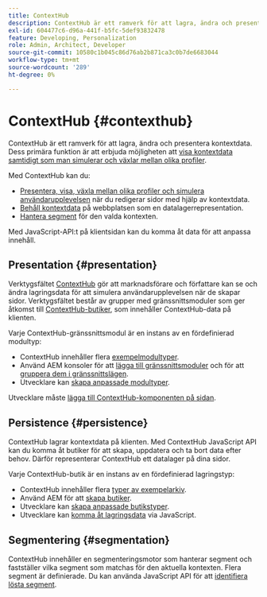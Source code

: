 ```yaml
---
title: ContextHub
description: ContextHub är ett ramverk för att lagra, ändra och presentera kontextdata
exl-id: 604477c6-d96a-441f-b5fc-5def93832478
feature: Developing, Personalization
role: Admin, Architect, Developer
source-git-commit: 10580c1b045c86d76ab2b871ca3c0b7de6683044
workflow-type: tm+mt
source-wordcount: '289'
ht-degree: 0%

---
```


# ContextHub {#contexthub}

ContextHub är ett ramverk för att lagra, ändra och presentera kontextdata. Dess primära funktion är att erbjuda möjligheten att [visa kontextdata samtidigt som man simulerar och växlar mellan olika profiler &#x200B;](/help/sites-cloud/authoring/personalization/contexthub.md).

Med ContextHub kan du:

* [Presentera, visa, växla mellan olika profiler och simulera användarupplevelsen](#presentation) när du redigerar sidor med hjälp av kontextdata.
* [Behåll kontextdata](#persistence) på webbplatsen som en datalagerrepresentation.
* [Hantera segment](#segmentation) för den valda kontexten.

Med JavaScript-API:t på klientsidan kan du komma åt data för att anpassa innehåll.

## Presentation {#presentation}

Verktygsfältet [ContextHub](/help/sites-cloud/authoring/personalization/contexthub.md) gör att marknadsförare och författare kan se och ändra lagringsdata för att simulera användarupplevelsen när de skapar sidor. Verktygsfältet består av grupper med gränssnittsmoduler som ger åtkomst till [ContextHub-butiker](#persistence), som innehåller ContextHub-data på klienten.

Varje ContextHub-gränssnittsmodul är en instans av en fördefinierad modultyp:

* ContextHub innehåller flera [exempelmodultyper](sample-modules.md).
* Använd AEM konsoler för att [lägga till gränssnittsmoduler](configuring-contexthub.md#adding-a-ui-module) och för att [gruppera dem i gränssnittslägen](configuring-contexthub.md#adding-a-ui-mode).
* Utvecklare kan [skapa anpassade modultyper](extending-contexthub.md#creating-contexthub-ui-module-types).

Utvecklare måste [lägga till ContextHub-komponenten på sidan](configuring-contexthub.md).

## Persistence {#persistence}

ContextHub lagrar kontextdata på klienten. Med ContextHub JavaScript API kan du komma åt butiker för att skapa, uppdatera och ta bort data efter behov. Därför representerar ContextHub ett datalager på dina sidor.

Varje ContextHub-butik är en instans av en fördefinierad lagringstyp:

* ContextHub innehåller flera [typer av exempelarkiv](sample-stores.md).
* Använd AEM för att [skapa butiker](configuring-contexthub.md#creating-a-contexthub-store).
* Utvecklare kan [skapa anpassade butikstyper](extending-contexthub.md#creating-custom-store-candidates).
* Utvecklare kan [komma åt lagringsdata](adding-contexthub.md#interacting-with-contexthub-stores) via JavaScript.

## Segmentering {#segmentation}

ContextHub innehåller en segmenteringsmotor som hanterar segment och fastställer vilka segment som matchas för den aktuella kontexten. Flera segment är definierade. Du kan använda JavaScript API för att [identifiera lösta segment](adding-contexthub.md#determining-resolved-contexthub-segments).
